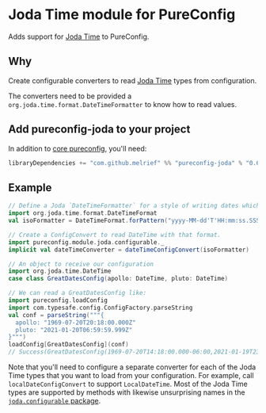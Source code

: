 # Joda Time module for PureConfig

Adds support for [Joda Time](http://www.joda.org/joda-time/) to PureConfig.

## Why

Create configurable converters to read [Joda Time](http://www.joda.org/joda-time/) types from configuration.

The converters need to be provided a `org.joda.time.format.DateTimeFormatter` to know how to read values.

## Add pureconfig-joda to your project

In addition to [core pureconfig](https://github.com/melrief/pureconfig), you'll need:

```scala
libraryDependencies += "com.github.melrief" %% "pureconfig-joda" % "0.6.0"
```

## Example

```scala
// Define a Joda `DateTimeFormatter` for a style of writing dates which looks suspiciously like ISO 8601.
import org.joda.time.format.DateTimeFormat
val isoFormatter = DateTimeFormat.forPattern("yyyy-MM-dd'T'HH:mm:ss.SSSZ")

// Create a ConfigConvert to read DateTime with that format.
import pureconfig.module.joda.configurable._
implicit val dateTimeConverter = dateTimeConfigConvert(isoFormatter)

// An object to receive our configuration
import org.joda.time.DateTime
case class GreatDatesConfig(apollo: DateTime, pluto: DateTime)

// We can read a GreatDatesConfig like:
import pureconfig.loadConfig
import com.typesafe.config.ConfigFactory.parseString
val conf = parseString("""{
  apollo: "1969-07-20T20:18:00.000Z"
  pluto: "2021-01-20T06:59:59.999Z"
}""")
loadConfig[GreatDatesConfig](conf)
// Success(GreatDatesConfig(1969-07-20T14:18:00.000-06:00,2021-01-19T23:59:59.999-07:00))
```

Note that you'll need to configure a separate converter for each of the Joda Time types that you want to load from your configuration.  For example, call `localDateConfigConvert` to support `LocalDateTime`. Most of the Joda Time types are supported by methods with likewise unsurprising names in the [`joda.configurable` package](src/main/scala/pureconfig/module/joda/configurable/package.scala).

